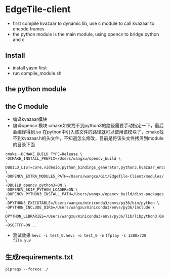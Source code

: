 # EdgeTile-client


* first compile kvazaar to dynamic lib,  use c module to call kvazaar to encode frames
* the python module is the main module, using opencv to bridge python and c

## Install
* install yasm first
* run compile_module.sh


## the python module

## the C module
- 编译kvazaar模块
- 编译opencv 模块
cmake如果找不到python3的路径需要手动指定一下，最后会编译得到.so 在python中引入该文件的路径就可以使用该模块了，cmake找不到kvazaar.h的头文件，不知道怎么修改，目前是将该头文件拷贝到module的目录下面

```shell
cmake -DCMAKE_BUILD_TYPE=Release \
-DCMAKE_INSTALL_PREFIX=/Users/wangxu/opencv_build \
-DBUILD_LIST=core,videoio,python_bindings_generator,python3,kvazaar_encoder,openhevc_decoder \
-DOPENCV_EXTRA_MODULES_PATH=/Users/wangxu/Git/EdgeTile-Client/modules/ \
-DBUILD_opencv_python3=ON \
-DOPENCV_SKIP_PYTHON_LOADER=ON \
-DOPENCV_PYTHON3_INSTALL_PATH=/Users/wangxu/opencv_build/dist-packages \
-DPYTHON3_EXECUTABLE=/Users/wangxu/miniconda3/envs/py36/bin/python \
-DPYTHON_INCLUDE_DIRS=/Users/wangxu/miniconda3/envs/py36/include \
-DPYTHON_LIBRARIES=/Users/wangxu/miniconda3/envs/py36/lib/libpython3.6m.dylib \
-DSOFTFP=ON ..
```
- 测试效果
`hevc -i test_0.hevc -o test_0 -n`
`ffplay -s 1280x720 file.yuv`

## 生成requirements.txt
`pipreqs --forece ./`


